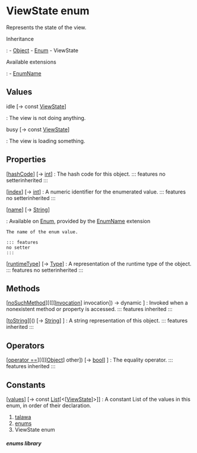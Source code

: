 
<div>

# ViewState enum

</div>


Represents the state of the view.




Inheritance

:   -   [Object](https://api.flutter.dev/flutter/dart-core/Object-class.html)
    -   [Enum](https://api.flutter.dev/flutter/dart-core/Enum-class.html)
    -   ViewState

Available extensions

:   -   [EnumName](https://api.flutter.dev/flutter/dart-core/EnumName.html)



## Values

idle [→ const [ViewState](../enums_enums/ViewState.html)]

:   The view is not doing anything.

busy [→ const [ViewState](../enums_enums/ViewState.html)]

:   The view is loading something.



## Properties

[[hashCode](https://api.flutter.dev/flutter/dart-core/Object/hashCode.html)] [→ [int](https://api.flutter.dev/flutter/dart-core/int-class.html)]
:   The hash code for this object.
    ::: features
    no setterinherited
    :::

[[index](https://api.flutter.dev/flutter/dart-core/Enum/index.html)] [→ [int](https://api.flutter.dev/flutter/dart-core/int-class.html)]
:   A numeric identifier for the enumerated value.
    ::: features
    no setterinherited
    :::

[[name](https://api.flutter.dev/flutter/dart-core/EnumName/name.html)] [→ [String](https://api.flutter.dev/flutter/dart-core/String-class.html)]

:   Available on
    [Enum](https://api.flutter.dev/flutter/dart-core/Enum-class.html),
    provided by the
    [EnumName](https://api.flutter.dev/flutter/dart-core/EnumName.html)
    extension

    The name of the enum value.

    ::: features
    no setter
    :::

[[runtimeType](https://api.flutter.dev/flutter/dart-core/Object/runtimeType.html)] [→ [Type](https://api.flutter.dev/flutter/dart-core/Type-class.html)]
:   A representation of the runtime type of the object.
    ::: features
    no setterinherited
    :::



## Methods

[[noSuchMethod](https://api.flutter.dev/flutter/dart-core/Object/noSuchMethod.html)][([[[Invocation](https://api.flutter.dev/flutter/dart-core/Invocation-class.html)] invocation]) → dynamic ]
:   Invoked when a nonexistent method or property is accessed.
    ::: features
    inherited
    :::

[[toString](https://api.flutter.dev/flutter/dart-core/Object/toString.html)][() [→ [String](https://api.flutter.dev/flutter/dart-core/String-class.html)] ]
:   A string representation of this object.
    ::: features
    inherited
    :::



## Operators

[[operator ==](https://api.flutter.dev/flutter/dart-core/Object/operator_equals.html)][([[[Object](https://api.flutter.dev/flutter/dart-core/Object-class.html)] other]) [→ [bool](https://api.flutter.dev/flutter/dart-core/bool-class.html)] ]
:   The equality operator.
    ::: features
    inherited
    :::



## Constants

[[values](../enums_enums/ViewState/values-constant.html)] [→ const [List](https://api.flutter.dev/flutter/dart-core/List-class.html)[\<[[ViewState](../enums_enums/ViewState.html)]\>]]
:   A constant List of the values in this enum, in order of their
    declaration.







1.  [talawa](../index.html)
2.  [enums](../enums_enums/)
3.  ViewState enum

##### enums library







